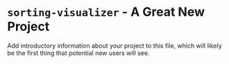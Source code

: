 <!-- README.md created by 'bpt new' -->
# `sorting-visualizer` - A Great New Project

Add introductory information about your project to this file, which will likely
be the first thing that potential new users will see.
